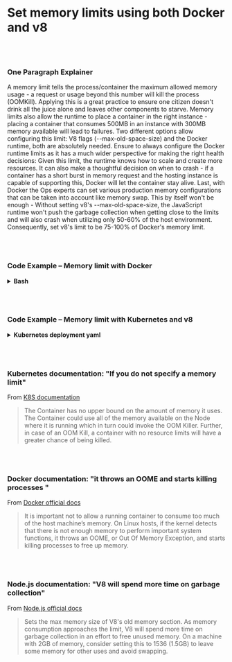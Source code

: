 # Set memory limits using both Docker and v8

<br/><br/>

### One Paragraph Explainer

A memory limit tells the process/container the maximum allowed memory usage - a request or usage beyond this number will kill the process (OOMKill). Applying this is a great practice to ensure one citizen doesn't drink all the juice alone and leaves other components to starve. Memory limits also allow the runtime to place a container in the right instance - placing a container that consumes 500MB in an instance with 300MB memory available will lead to failures. Two different options allow configuring this limit: V8 flags (--max-old-space-size) and the Docker runtime, both are absolutely needed. Ensure to always configure the Docker runtime limits as it has a much wider perspective for making the right health decisions: Given this limit, the runtime knows how to scale and create more resources. It can also make a thoughtful decision on when to crash - if a container has a short burst in memory request and the hosting instance is capable of supporting this, Docker will let the container stay alive. Last, with Docker the Ops experts can set various production memory configurations that can be taken into account like memory swap. This by itself won't be enough - Without setting v8's --max-old-space-size, the JavaScript runtime won't push the garbage collection when getting close to the limits and will also crash when utilizing only 50-60% of the host environment. Consequently, set v8's limit to be 75-100% of Docker's memory limit.

<br/><br/>

### Code Example – Memory limit with Docker

<details>
<summary><strong>Bash</strong></summary>

```
docker run --memory 512m my-node-app
```

</details>

<br/><br/>

### Code Example – Memory limit with Kubernetes and v8

<details>
<summary><strong>Kubernetes deployment yaml</strong></summary>

```
apiVersion: v1
kind: Pod
metadata:
  name: my-node-app
spec:
  containers:
  - name: my-node-app
    image: my-node-app
    resources:
      requests:
        memory: "400Mi"
      limits:
        memory: "500Mi"
    command: ["node index.js --max-old-space-size=350"]
```

</details>

<br/><br/>

### Kubernetes documentation: "If you do not specify a memory limit"

From [K8S documentation](https://kubernetes.io/docs/tasks/configure-pod-container/assign-memory-resource/)

> The Container has no upper bound on the amount of memory it uses. The Container could use all of the memory available on the Node where it is running which in turn could invoke the OOM Killer. Further, in case of an OOM Kill, a container with no resource limits will have a greater chance of being killed.

<br/><br/>

### Docker documentation: "it throws an OOME and starts killing processes "

From [Docker official docs](https://docs.docker.com/config/containers/resource_constraints/)

> It is important not to allow a running container to consume too much of the host machine’s memory. On Linux hosts, if the kernel detects that there is not enough memory to perform important system functions, it throws an OOME, or Out Of Memory Exception, and starts killing processes to free up memory.

<br/><br/>

### Node.js documentation: "V8 will spend more time on garbage collection"

From [Node.js official docs](https://nodejs.org/api/cli.html#cli_max_old_space_size_size_in_megabytes)

> Sets the max memory size of V8's old memory section. As memory consumption approaches the limit, V8 will spend more time on garbage collection in an effort to free unused memory. On a machine with 2GB of memory, consider setting this to 1536 (1.5GB) to leave some memory for other uses and avoid swapping.
